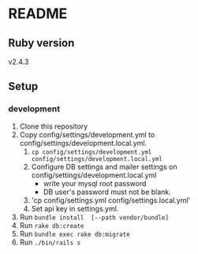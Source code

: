 # README

## Ruby version
v2.4.3

## Setup

### development
1. Clone this repository
2. Copy config/settings/development.yml to config/settings/development.local.yml.
    1. `cp config/settings/development.yml config/settings/development.local.yml`
    2. Configure DB settings and mailer settings on config/settings/development.local.yml
        - write your mysql root password
        - DB user's password must not be blank.
    3. 'cp config/settings.yml config/settings.local.yml'
    4. Set api key in settings.yml.
3. Run `bundle install  [--path vendor/bundle]`
4. Run `rake db:create`
5. Run `bundle exec rake db:migrate`
6. Run `./bin/rails s`
